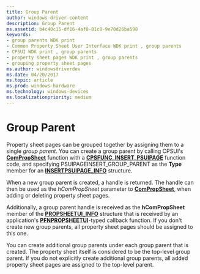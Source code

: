 ```yaml
---
title: Group Parent
author: windows-driver-content
description: Group Parent
ms.assetid: b4c40c15-df16-4af0-81c8-9e70d26ba598
keywords:
- group parents WDK print
- Common Property Sheet User Interface WDK print , group parents
- CPSUI WDK print , group parents
- property sheet pages WDK print , group parents
- grouping property sheet pages
ms.author: windowsdriverdev
ms.date: 04/20/2017
ms.topic: article
ms.prod: windows-hardware
ms.technology: windows-devices
ms.localizationpriority: medium
---
```


# Group Parent





Property sheet pages can be grouped together by assigning them to a single *group parent*. You can create a group parent by calling CPSUI's [**ComPropSheet**](https://msdn.microsoft.com/library/windows/hardware/ff546207) function with a [**CPSFUNC\_INSERT\_PSUIPAGE**](https://msdn.microsoft.com/library/windows/hardware/ff546414) function code, and specifying PSUIPAGEINSERT\_GROUP\_PARENT as the **Type** member for an [**INSERTPSUIPAGE\_INFO**](https://msdn.microsoft.com/library/windows/hardware/ff551634) structure.

When a new group parent is created, a handle is returned. The handle can then be used as the *hComPropSheet* parameter to [**ComPropSheet**](https://msdn.microsoft.com/library/windows/hardware/ff546207), when adding or deleting property sheet pages.

Additionally, a group parent handle is received as the **hComPropSheet** member of the [**PROPSHEETUI\_INFO**](https://msdn.microsoft.com/library/windows/hardware/ff561767) structure that is received by an application's [**PFNPROPSHEETUI**](https://msdn.microsoft.com/library/windows/hardware/ff559812)-typed callback function. If you don't create new group parents, all property sheet pages should be assigned to this one.

You can create additional group parents under each group parent that is created. The property sheet itself is considered to be the top-level group parent. If you do not explicitly create additional group parents, all added property sheet pages are assigned to the top-level parent.

 

 




